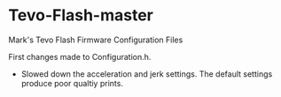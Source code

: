 # Tevo-Flash-master
Mark's Tevo Flash Firmware Configuration Files

First changes made to Configuration.h.
  * Slowed down the acceleration and jerk settings.
      The default settings produce poor qualtiy prints.
